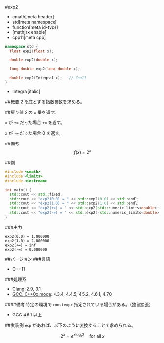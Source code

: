 #exp2
* cmath[meta header]
* std[meta namespace]
* function[meta id-type]
* [mathjax enable]
* cpp11[meta cpp]

```cpp
namespace std {
  float exp2(float x);

  double exp2(double x);

  long double exp2(long double x);

  double exp2(Integral x);   // C++11
}
```
* Integral[italic]

##概要
2 を底とする指数関数を求める。


##戻り値
2 の `x` 乗を返す。

`x` が `+∞` だった場合 `+∞` を返す。

`x` が `-∞` だった場合 0 を返す。


##備考
$$ f(x) = 2^x $$


##例
```cpp
#include <cmath>
#include <limits>
#include <iostream>

int main() {
  std::cout << std::fixed;
  std::cout << "exp2(0.0) = " << std::exp2(0.0) << std::endl;
  std::cout << "exp2(1.0) = " << std::exp2(1.0) << std::endl;
  std::cout << "exp2(+∞) = " << std::exp2(std::numeric_limits<double>::infinity()) << std::endl;
  std::cout << "exp2(-∞) = " << std::exp2(-std::numeric_limits<double>::infinity()) << std::endl;
}
```

###出力
```
exp2(0.0) = 1.000000
exp2(1.0) = 2.000000
exp2(+∞) = inf
exp2(-∞) = 0.000000
```

##バージョン
###言語
- C++11

###処理系
- [Clang](/implementation.md#clang): 2.9, 3.1
- [GCC, C++0x mode](/implementation.md#gcc): 4.3.4, 4.4.5, 4.5.2, 4.6.1, 4.7.0

####備考
特定の環境で `constexpr` 指定されている場合がある。（独自拡張）

- GCC 4.6.1 以上


##実装例
`exp` があれば、以下のように変換することで求められる。

$$ 2^x = e^{x \log_e 2} \quad \mathrm{for~all} \; x $$
